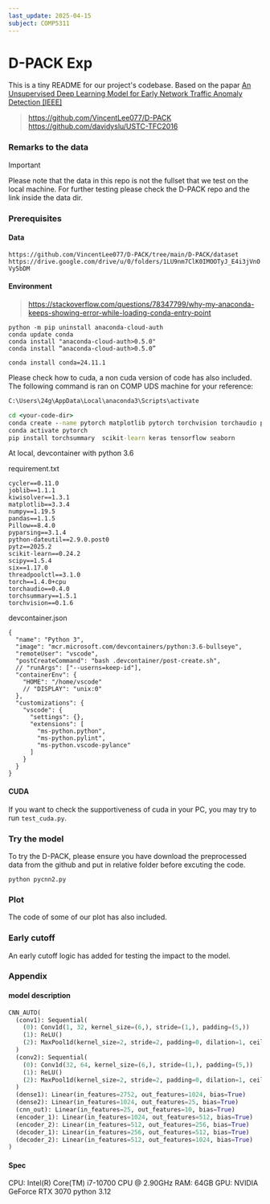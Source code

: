 ```yaml
---
last_update: 2025-04-15
subject: COMP5311
---
```


# D-PACK Exp

This is a tiny README for our project's codebase.
Based on the papar [An Unsupervised Deep Learning Model for Early Network Traffic Anomaly Detection [IEEE]](https://ieeexplore.ieee.org/document/8990084)

> <https://github.com/VincentLee077/D-PACK>
> <https://github.com/davidyslu/USTC-TFC2016>

### Remarks to the data

> [!IMPORTANT]
> Please note that the data in this repo is not the fullset that we test on the local machine.
> For further testing please check the D-PACK repo and the link inside the data dir.

### Prerequisites

#### Data

`https://github.com/VincentLee077/D-PACK/tree/main/D-PACK/dataset`
`https://drive.google.com/drive/u/0/folders/1LU9nm7ClK0IMOOTyJ_E4i3jVnOVy5bDM`

#### Environment

> <https://stackoverflow.com/questions/78347799/why-my-anaconda-keeps-showing-error-while-loading-conda-entry-point>

```
python -m pip uninstall anaconda-cloud-auth
conda update conda
conda install "anaconda-cloud-auth>0.5.0"
conda install “anaconda-cloud-auth>0.5.0”

conda install conda=24.11.1
```

Please check how to cuda, a non cuda version of code has also included.
The following command is ran on COMP UDS machine for your reference:

```cmd
C:\Users\24g\AppData\Local\anaconda3\Scripts\activate

cd <your-code-dir>
conda create --name pytorch matplotlib pytorch torchvision torchaudio pytorch-cuda=12.1 -c pytorch -c nvidia
conda activate pytorch
pip install torchsummary  scikit-learn keras tensorflow seaborn
```

At local, devcontainer with python 3.6

requirement.txt

```
cycler==0.11.0
joblib==1.1.1
kiwisolver==1.3.1
matplotlib==3.3.4
numpy==1.19.5
pandas==1.1.5
Pillow==8.4.0
pyparsing==3.1.4
python-dateutil==2.9.0.post0
pytz==2025.2
scikit-learn==0.24.2
scipy==1.5.4
six==1.17.0
threadpoolctl==3.1.0
torch==1.4.0+cpu
torchaudio==0.4.0
torchsummary==1.5.1
torchvision==0.1.6
```

devcontainer.json

```
{
  "name": "Python 3",
  "image": "mcr.microsoft.com/devcontainers/python:3.6-bullseye",
  "remoteUser": "vscode",
  "postCreateCommand": "bash .devcontainer/post-create.sh",
  // "runArgs": ["--userns=keep-id"],
  "containerEnv": {
    "HOME": "/home/vscode"
    // "DISPLAY": "unix:0"
  },
  "customizations": {
    "vscode": {
      "settings": {},
      "extensions": [
        "ms-python.python",
        "ms-python.pylint",
        "ms-python.vscode-pylance"
      ]
    }
  }
}
```

#### CUDA

If you want to check the supportiveness of cuda in your PC, you may try to run `test_cuda.py`.

### Try the model

To try the D-PACK, please ensure you have download the preprocessed data from the github and put in relative folder before excuting the code.

```
python pycnn2.py
```

### Plot

The code of some of our plot has also included.

### Early cutoff

An early cutoff logic has added for testing the impact to the model.

### Appendix

#### model description

```py
CNN_AUTO(
  (conv1): Sequential(
    (0): Conv1d(1, 32, kernel_size=(6,), stride=(1,), padding=(5,))
    (1): ReLU()
    (2): MaxPool1d(kernel_size=2, stride=2, padding=0, dilation=1, ceil_mode=False)
  )
  (conv2): Sequential(
    (0): Conv1d(32, 64, kernel_size=(6,), stride=(1,), padding=(5,))
    (1): ReLU()
    (2): MaxPool1d(kernel_size=2, stride=2, padding=0, dilation=1, ceil_mode=False)
  )
  (dense1): Linear(in_features=2752, out_features=1024, bias=True)
  (dense2): Linear(in_features=1024, out_features=25, bias=True)
  (cnn_out): Linear(in_features=25, out_features=10, bias=True)
  (encoder_1): Linear(in_features=1024, out_features=512, bias=True)
  (encoder_2): Linear(in_features=512, out_features=256, bias=True)
  (decoder_1): Linear(in_features=256, out_features=512, bias=True)
  (decoder_2): Linear(in_features=512, out_features=1024, bias=True)
)
```

#### Spec

CPU: Intel(R) Core(TM) i7-10700 CPU @ 2.90GHz
RAM: 64GB
GPU: NVIDIA GeForce RTX 3070
python 3.12
